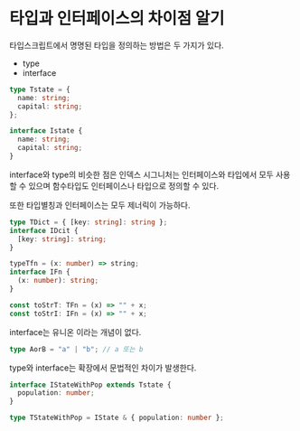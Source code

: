 # 타입과 인터페이스의 차이점 알기

타입스크립트에서 명명된 타입을 정의하는 방법은 두 가지가 있다.

- type
- interface

```ts
type Tstate = {
  name: string;
  capital: string;
};

interface Istate {
  name: string;
  capital: string;
}
```

interface와 type의 비슷한 점은
인덱스 시그니처는 인터페이스와 타입에서 모두 사용할 수 있으며
함수타입도 인터페이스나 타입으로 정의할 수 있다.

또한 타입별칭과 인터페이스는 모두 제너릭이 가능하다.

```ts
type TDict = { [key: string]: string };
interface IDcit {
  [key: string]: string;
}

typeTfn = (x: number) => string;
interface IFn {
  (x: number): string;
}

const toStrT: TFn = (x) => "" + x;
const toStrI: IFn = (x) => "" + x;
```

interface는 유니온 이라는 개념이 없다.

```ts
type AorB = "a" | "b"; // a 또는 b
```

type와 interface는 확장에서 문법적인 차이가 발생한다.

```ts
interface IStateWithPop extends Tstate {
  population: number;
}

type TStateWithPop = IState & { population: number };
```
